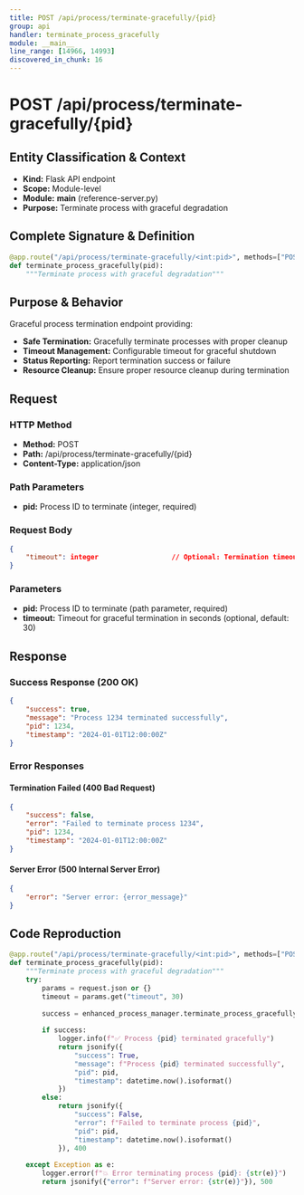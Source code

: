 ```yaml
---
title: POST /api/process/terminate-gracefully/{pid}
group: api
handler: terminate_process_gracefully
module: __main__
line_range: [14966, 14993]
discovered_in_chunk: 16
---
```


# POST /api/process/terminate-gracefully/{pid}

## Entity Classification & Context
- **Kind:** Flask API endpoint
- **Scope:** Module-level
- **Module:** __main__ (reference-server.py)
- **Purpose:** Terminate process with graceful degradation

## Complete Signature & Definition
```python
@app.route("/api/process/terminate-gracefully/<int:pid>", methods=["POST"])
def terminate_process_gracefully(pid):
    """Terminate process with graceful degradation"""
```

## Purpose & Behavior
Graceful process termination endpoint providing:
- **Safe Termination:** Gracefully terminate processes with proper cleanup
- **Timeout Management:** Configurable timeout for graceful shutdown
- **Status Reporting:** Report termination success or failure
- **Resource Cleanup:** Ensure proper resource cleanup during termination

## Request

### HTTP Method
- **Method:** POST
- **Path:** /api/process/terminate-gracefully/{pid}
- **Content-Type:** application/json

### Path Parameters
- **pid:** Process ID to terminate (integer, required)

### Request Body
```json
{
    "timeout": integer                  // Optional: Termination timeout in seconds (default: 30)
}
```

### Parameters
- **pid:** Process ID to terminate (path parameter, required)
- **timeout:** Timeout for graceful termination in seconds (optional, default: 30)

## Response

### Success Response (200 OK)
```json
{
    "success": true,
    "message": "Process 1234 terminated successfully",
    "pid": 1234,
    "timestamp": "2024-01-01T12:00:00Z"
}
```

### Error Responses

#### Termination Failed (400 Bad Request)
```json
{
    "success": false,
    "error": "Failed to terminate process 1234",
    "pid": 1234,
    "timestamp": "2024-01-01T12:00:00Z"
}
```

#### Server Error (500 Internal Server Error)
```json
{
    "error": "Server error: {error_message}"
}
```

## Code Reproduction
```python
@app.route("/api/process/terminate-gracefully/<int:pid>", methods=["POST"])
def terminate_process_gracefully(pid):
    """Terminate process with graceful degradation"""
    try:
        params = request.json or {}
        timeout = params.get("timeout", 30)
        
        success = enhanced_process_manager.terminate_process_gracefully(pid, timeout)
        
        if success:
            logger.info(f"✅ Process {pid} terminated gracefully")
            return jsonify({
                "success": True,
                "message": f"Process {pid} terminated successfully",
                "pid": pid,
                "timestamp": datetime.now().isoformat()
            })
        else:
            return jsonify({
                "success": False,
                "error": f"Failed to terminate process {pid}",
                "pid": pid,
                "timestamp": datetime.now().isoformat()
            }), 400
        
    except Exception as e:
        logger.error(f"💥 Error terminating process {pid}: {str(e)}")
        return jsonify({"error": f"Server error: {str(e)}"}), 500
```
